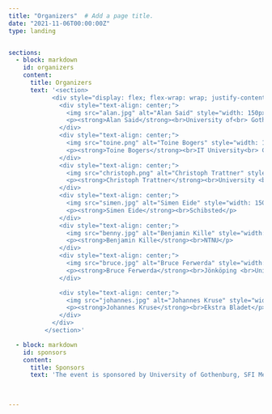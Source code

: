 ```yaml
---
title: "Organizers"  # Add a page title.
date: "2021-11-06T00:00:00Z"
type: landing


sections:
  - block: markdown
    id: organizers
    content:
      title: Organizers
      text: '<section>
            <div style="display: flex; flex-wrap: wrap; justify-content: center; gap: 20px;">
              <div style="text-align: center;">
                <img src="alan.jpg" alt="Alan Said" style="width: 150px; height: 150px; object-fit: cover; border-radius: 50%;">
                <p><strong>Alan Said</strong><br>University of<br> Gothenburg</p>
              </div>
              <div style="text-align: center;">
                <img src="toine.png" alt="Toine Bogers" style="width: 150px; height: 150px; object-fit: cover; border-radius: 50%;">
                <p><strong>Toine Bogers</strong><br>IT University<br> Copenhagen</p>
              </div>
              <div style="text-align: center;">
                <img src="christoph.png" alt="Christoph Trattner" style="width: 150px; height: 150px; object-fit: cover; border-radius: 50%;">
                <p><strong>Christoph Trattner</strong><br>University <br>of Bergen</p>
              </div>
              <div style="text-align: center;">
                <img src="simen.jpg" alt="Simen Eide" style="width: 150px; height: 150px; object-fit: cover; border-radius: 50%;">
                <p><strong>Simen Eide</strong><br>Schibsted</p>
              </div>
              <div style="text-align: center;">
                <img src="benny.jpg" alt="Benjamin Kille" style="width: 150px; height: 150px; object-fit: cover; border-radius: 50%;">
                <p><strong>Benjamin Kille</strong><br>NTNU</p>
              </div>
              <div style="text-align: center;">
                <img src="bruce.jpg" alt="Bruce Ferwerda" style="width: 150px; height: 150px; object-fit: cover; border-radius: 50%;">
                <p><strong>Bruce Ferwerda</strong><br>Jönköping <br>University</p>
              </div>

              <div style="text-align: center;">
                <img src="johannes.jpg" alt="Johannes Kruse" style="width: 150px; height: 150px; object-fit: cover; border-radius: 50%;">
                <p><strong>Johannes Kruse</strong><br>Ekstra Bladet</p>
              </div>
            </div>
          </section>'

  - block: markdown
    id: sponsors
    content:
      title: Sponsors
      text: 'The event is sponsored by University of Gothenburg, SFI Mediafutures, University of Bergen, Riksbankens Jubileumsfond'
  

      
---
```


